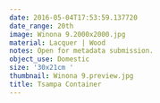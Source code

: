 ```yaml
---
date: 2016-05-04T17:53:59.137720
date_range: 20th
image: Winona 9.2000x2000.jpg
material: Lacquer | Wood
notes: Open for metadata submission.
object_use: Domestic
size: '30x21cm '
thumbnail: Winona 9.preview.jpg
title: Tsampa Container
---
```


